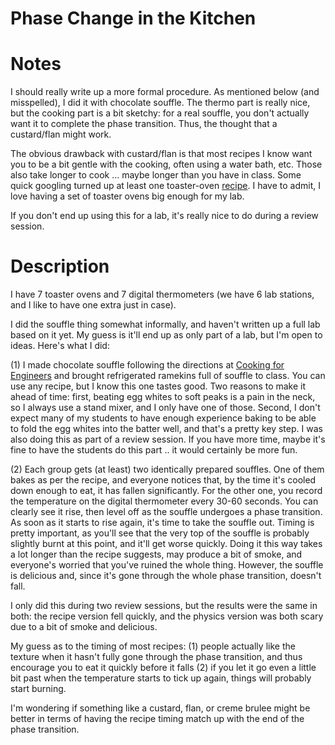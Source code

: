 Phase Change in the Kitchen
===========================

# Notes

I should really write up a more formal procedure. As mentioned below
(and misspelled), I did it with chocolate souffle. The thermo part is
really nice, but the cooking part is a bit sketchy: for a real
souffle, you don't actually want it to complete the phase
transition. Thus, the thought that a custard/flan might work. 

The obvious drawback with custard/flan is that most recipes I know
want you to be a bit gentle with the cooking, often using a water
bath, etc. Those also take longer to cook … maybe longer than you have
in class. Some quick googling turned up at least one toaster-oven
[recipe](http://toaster-oven.net/recipes/baked-desserts/classic-baked-custard/). I
have to admit, I love having a set of toaster ovens big enough for my
lab. 

If you don't end up using this for a lab, it's really nice to do during a review session.

# Description

I have 7 toaster ovens and 7 digital thermometers (we have 6 lab
stations, and I like to have one extra just in case). 

I did the souffle thing somewhat informally, and haven't written up a
full lab based on it yet. My guess is it'll end up as only part of a
lab, but I'm open to ideas. Here's what I did: 

(1) I made chocolate souffle following the directions at
[Cooking for Engineers](http://www.cookingforengineers.com/recipe/160/Dark-Chocolate-Souffle)
and
brought refrigerated ramekins full of souffle to class. You can use
any recipe, but I know this one tastes good. Two reasons to make it
ahead of time: first, beating egg whites to soft peaks is a pain in
the neck, so I always use a stand mixer, and I only have one of
those. Second, I don't expect many of my students to have enough
experience baking to be able to fold the egg whites into the batter
well, and that's a pretty key step. I was also doing this as part of a
review session. If you have more time, maybe it's fine to have the
students do this part .. it would certainly be more fun. 

(2) Each group gets (at least) two identically prepared souffles. One
of them bakes as per the recipe, and everyone notices that, by the
time it's cooled down enough to eat, it has fallen significantly. For
the other one, you record the temperature on the digital thermometer
every 30-60 seconds. You can clearly see it rise, then level off as
the souffle undergoes a phase transition. As soon as it starts to rise
again, it's time to take the souffle out. Timing is pretty important,
as you'll see that the very top of the souffle is probably slightly
burnt at this point, and it'll get worse quickly. Doing it this way
takes a lot longer than the recipe suggests, may produce a bit of
smoke, and everyone's worried that you've ruined the whole
thing. However, the souffle is delicious and, since it's gone through
the whole phase transition, doesn't fall. 

I only did this during two review sessions, but the results were the
same in both: the recipe version fell quickly, and the physics version
was both scary due to a bit of smoke and delicious. 

My guess as to the timing of most recipes: (1) people actually like
the texture when it hasn't fully gone through the phase transition,
and thus encourage you to eat it quickly before it falls (2) if you
let it go even a little bit past when the temperature starts to tick
up again, things will probably start burning. 

I'm wondering if something like a custard, flan, or creme brulee might
be better in terms of having the recipe timing match up with the end
of the phase transition. 
